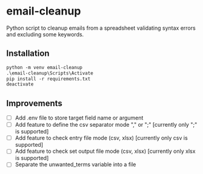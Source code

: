# email-cleanup
Python script to cleanup emails from a spreadsheet validating syntax errors and excluding some keywords.

## Installation
```ps
python -m venv email-cleanup
.\email-cleanup\Scripts\Activate
pip install -r requirements.txt
deactivate
```

## Improvements

- [ ] Add .env file to store target field name or argument
- [ ] Add feature to define the csv separator mode "," or ";" [currently only ";" is supported]
- [ ] Add feature to check entry file mode (csv, xlsx) [currently only csv is supported]
- [ ] Add feature to check set output file mode (csv, xlsx) [currently only xlsx is supported]
- [ ] Separate the unwanted_terms variable into a file